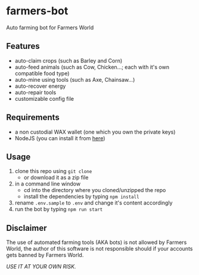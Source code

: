 # farmers-bot
Auto farming bot for Farmers World

## Features
* auto-claim crops (such as Barley and Corn)
* auto-feed animals (such as Cow, Chicken...; each with it's own compatible food type)
* auto-mine using tools (such as Axe, Chainsaw...)
* auto-recover energy
* auto-repair tools
* customizable config file

## Requirements
* a non custodial WAX wallet (one which you own the private keys) 
* NodeJS (you can install it from [here](https://nodejs.org/en/download/))

## Usage
1. clone this repo using `git clone`
    *  or download it as a zip file
2. in a command line window
    * cd into the directory where you cloned/unzipped the repo
    * install the dependencies by typing `npm install`
3. rename `.env.sample` to `.env` and change it's content accordingly
4. run the bot by typing `npm run start`

## Disclaimer
The use of automated farming tools (AKA bots) is not allowed by Farmers World, the author of this software is not responsible should if your accounts gets banned by Farmers World.

*USE IT AT YOUR OWN RISK.*